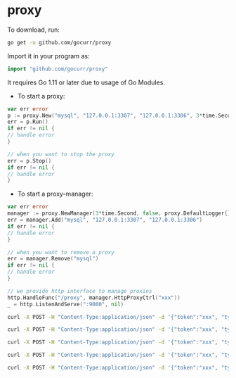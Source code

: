 # proxy

To download, run:

```bash
go get -u github.com/gocurr/proxy
```

Import it in your program as:

```go
import "github.com/gocurr/proxy"
```

It requires Go 1.11 or later due to usage of Go Modules.

- To start a proxy:

```go
var err error
p := proxy.New("mysql", "127.0.0.1:3307", "127.0.0.1:3306", 3*time.Second, false, proxy.DefaultLogger{})
err = p.Run()
if err != nil {
// handle error
}

// when you want to stop the proxy
err = p.Stop()
if err != nil {
// handle error
}
```

- To start a proxy-manager:

```go
var err error
manager := proxy.NewManager(3*time.Second, false, proxy.DefaultLogger{})
err = manager.Add("mysql", "127.0.0.1:3307", "127.0.0.1:3306")
if err != nil {
// handle error
}

// when you want to remove a proxy
err = manager.Remove("mysql")
if err != nil {
// handle error
}

// we provide http interface to manage proxies
http.HandleFunc("/proxy", manager.HttpProxyCtrl("xxx"))
_ = http.ListenAndServe(":9000", nil)
```

```bash
curl -X POST -H "Content-Type:application/json" -d '{"token":"xxx", "type":"details"}' http://127.0.0.1:9000/proxy
```

```bash
curl -X POST -H "Content-Type:application/json" -d '{"token":"xxx", "type":"start", "name":"mysql"}' http://127.0.0.1:9000/proxy
```

```bash
curl -X POST -H "Content-Type:application/json" -d '{"token":"xxx", "type":"stop", "name":"mysql"}' http://127.0.0.1:9000/proxy
```

```bash
curl -X POST -H "Content-Type:application/json" -d '{"token":"xxx", "type":"insert", "name":"http-proxy", "local":"127.0.0.1:9091", "remote":"127.0.0.1:80"}' http://127.0.0.1:9000/proxy
```

```bash
curl -X POST -H "Content-Type:application/json" -d '{"token":"xxx", "type":"delete", "name":"http-proxy"}' http://127.0.0.1:9000/proxy
```


